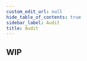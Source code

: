 ```yaml
---
custom_edit_url: null
hide_table_of_contents: true
sidebar_label: Audit
title: Audit
---
```


## WIP